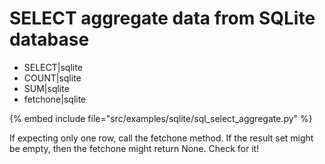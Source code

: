 # SELECT aggregate data from SQLite database


* SELECT|sqlite
* COUNT|sqlite
* SUM|sqlite
* fetchone|sqlite

{% embed include file="src/examples/sqlite/sql_select_aggregate.py" %}


If expecting only one row, call the fetchone method.
If the result set might be empty, then the fetchone might return None. Check for it!


